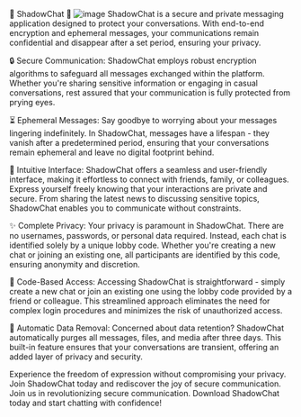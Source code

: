 🌟 ShadowChat 🌟
![image](https://github.com/ShadowChat/ShadowChat/assets/123836854/67fab491-d7cc-4494-ae8c-3407305139d7)
ShadowChat is a secure and private messaging application designed to protect your conversations. With end-to-end encryption and ephemeral messages, your communications remain confidential and disappear after a set period, ensuring your privacy.

🔒 Secure Communication: ShadowChat employs robust encryption algorithms to safeguard all messages exchanged within the platform. Whether you're sharing sensitive information or engaging in casual conversations, rest assured that your communication is fully protected from prying eyes.

⏳ Ephemeral Messages: Say goodbye to worrying about your messages lingering indefinitely. In ShadowChat, messages have a lifespan - they vanish after a predetermined period, ensuring that your conversations remain ephemeral and leave no digital footprint behind.

💬 Intuitive Interface: ShadowChat offers a seamless and user-friendly interface, making it effortless to connect with friends, family, or colleagues. Express yourself freely knowing that your interactions are private and secure. From sharing the latest news to discussing sensitive topics, ShadowChat enables you to communicate without constraints.

✨ Complete Privacy: Your privacy is paramount in ShadowChat. There are no usernames, passwords, or personal data required. Instead, each chat is identified solely by a unique lobby code. Whether you're creating a new chat or joining an existing one, all participants are identified by this code, ensuring anonymity and discretion.

🔑 Code-Based Access: Accessing ShadowChat is straightforward - simply create a new chat or join an existing one using the lobby code provided by a friend or colleague. This streamlined approach eliminates the need for complex login procedures and minimizes the risk of unauthorized access.

📆 Automatic Data Removal: Concerned about data retention? ShadowChat automatically purges all messages, files, and media after three days. This built-in feature ensures that your conversations are transient, offering an added layer of privacy and security.

Experience the freedom of expression without compromising your privacy. Join ShadowChat today and rediscover the joy of secure communication.
Join us in revolutionizing secure communication. Download ShadowChat today and start chatting with confidence!
